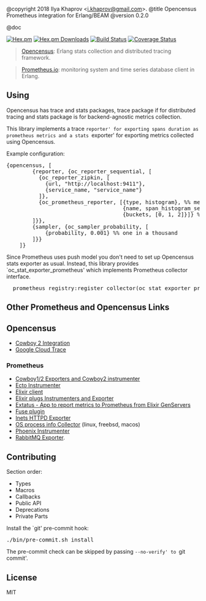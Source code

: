@copyright 2018 Ilya Khaprov <<i.khaprov@gmail.com>>.
@title Opencensus Prometheus integration for Erlang/BEAM
@version 0.2.0

@doc

[![Hex.pm][Hex badge]][Hex link]
[![Hex.pm Downloads][Hex downloads badge]][Hex link]
[![Build Status][Travis badge]][Travis link]
[![Coverage Status][Coveralls badge]][Coveralls link]

> [Opencensus][Opencensus Erlang link]: Erlang stats collection and distributed tracing framework.

> [Prometheus.io][Prometheus Erlang link]: monitoring system and time series database client in Erlang.

## Using

Opencensus has trace and stats packages, trace package if for distributed tracing and
stats package is for backend-agnostic metrics collection.

This library implements a trace `reporter' for exporting spans duration as prometheus metrics and
a stats `exporter' for exporting metrics collected using Opencensus.

Example configuration:

<pre lang="erlang">
{opencensus, [
        {reporter, {oc_reporter_sequential, [
          {oc_reporter_zipkin, [
            {url, "http://localhost:9411"},
            {service_name, "service_name"}
          ]},
          {oc_prometheus_reporter, [{type, histogram}, %% metric type
                                    {name, span_histogram_seconds}, %% metric name, note the time unit
                                    {buckets, [0, 1, 2]}]} %% histogram buckets with bounds in the time unit
        ]}},
        {sampler, {oc_sampler_probability, [
            {probability, 0.001} %% one in a thousand
        ]}}
    ]}
</pre>

Since Prometheus uses push model you don't need to set up Opencensus stats exporter as usual.
Instead, this library provides `oc_stat_exporter_prometheus' which implements Prometheus collector interface.

<pre lang="erlang">
  prometheus_registry:register_collector(oc_stat_exporter_prometheus)
</pre>

## Other Prometheus and Opencensus Links

## Opencensus

- [Cowboy 2 Integration](https://github.com/deadtrickster/opencensus-cowboy)
- [Google Cloud Trace](https://github.com/tsloughter/oc_google_reporter)

### Prometheus

- [Cowboy1/2 Exporters and Cowboy2 instrumenter](https://hex.pm/packages/prometheus_cowboy)
- [Ecto Instrumenter](https://hex.pm/packages/prometheus_ecto)
- [Elixir client](https://github.com/deadtrickster/prometheus.ex)
- [Elixir plugs Instrumenters and Exporter](https://hex.pm/packages/prometheus_plugs)
- [Extatus - App to report metrics to Prometheus from Elixir GenServers](https://github.com/gmtprime/extatus)
- [Fuse plugin](https://github.com/jlouis/fuse#fuse_stats_prometheus)
- [Inets HTTPD Exporter](https://github.com/deadtrickster/prometheus_httpd)
- [OS process info Collector](https://hex.pm/packages/prometheus_process_collector) (linux, freebsd, macos)
- [Phoenix Instrumenter](https://hex.pm/packages/prometheus_phoenix)
- [RabbitMQ Exporter](https://github.com/deadtrickster/prometheus_rabbitmq_exporter).

## Contributing

Section order:

- Types
- Macros
- Callbacks
- Public API
- Deprecations
- Private Parts

Install the `git' pre-commit hook:

<pre lang="bash">
./bin/pre-commit.sh install
</pre>

The pre-commit check can be skipped by passing `--no-verify' to `git commit'.

## License

MIT

<!-- Named Links -->

[Hex badge]: https://img.shields.io/hexpm/v/opencensus_erlang_prometheus.svg?maxAge=2592000?style=plastic
[Hex link]: https://hex.pm/packages/opencensus_erlang_prometheus
[Hex downloads badge]: https://img.shields.io/hexpm/dt/opencensus_erlang_prometheus.svg?maxAge=2592000
[Travis badge]: https://travis-ci.org/deadtrickster/opencensus_erlang_prometheus.svg?branch=version-3
[Travis link]: https://travis-ci.org/deadtrickster/opencensus_erlang_prometheus
[Coveralls badge]: https://coveralls.io/repos/github/deadtrickster/opencensus_erlang_prometheus/badge.svg?branch=master
[Coveralls link]: https://coveralls.io/github/deadtrickster/opencensus_erlang_prometheus?branch=master
[Opencensus Erlang link]: https://github.com/census-instrumentation/opencensus-erlang
[Prometheus Erlang link]: https://github.com/deadtrickster/prometheus.erl
